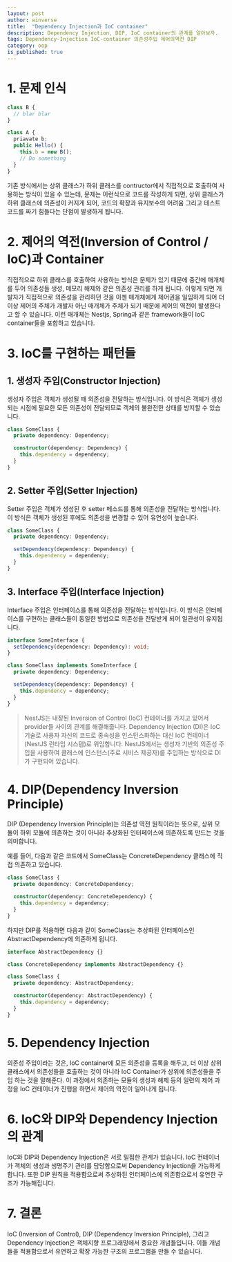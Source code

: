 ```yaml
---
layout: post
author: winverse
title:  "Dependency Injection과 IoC container"
description: Dependency Injection, DIP, IoC container의 관계를 알아보자.
tags: Dependency-Injection IoC-container 의존성주입 제어의역전 DIP
category: oop
is_published: true
---
```


# 1. 문제 인식
```ts
class B {
  // blar blar
}

class A {
  priavate b;
  public Hello() {
    this.b = new B();
    // Do something
  }
}
```
기존 방식에서는 상위 클래스가 하위 클래스를 contructor에서 직접적으로 호출하여 사용하는 방식이 있을 수 있는데, 문제는 이런식으로 코드를 작성하게 되면,
상위 클래스가 하위 클래스에 의존성이 커지게 되어, 코드의 확장과 유지보수의 어려움 그리고 테스트 코드를 짜기 힘들다는 단점이 발생하게 됩니다.

# 2. 제어의 역전(Inversion of Control / IoC)과 Container
직접적으로 하위 클래스를 호출하여 사용하는 방식은 문제가 있기 때문에 중간에 매개체를 두어 의존성들 생성, 메모리 해제와 같은 의존성 관리를 하게 됩니다. 이렇게 되면 개발자가 직접적으로 의존성을 관리하던 것을 이젠 매개체에게 제어권을 일임하게 되어 더 이상 제어의 주체가 개발자 아닌 매개체가 주체가 되기 때문에 제어의 역전이 발생한다고 할 수 있습니다. 이런 매개체는 Nestjs, Spring과 같은 framework들이 IoC container들을 포함하고 있습니다.

# 3. IoC를 구현하는 패턴들
## 1. 생성자 주입(Constructor Injection)
생성자 주입은 객체가 생성될 때 의존성을 전달하는 방식입니다. 이 방식은 객체가 생성되는 시점에 필요한 모든 의존성이 전달되므로 객체의 불완전한 상태를 방지할 수 있습니다.

```ts
class SomeClass {
  private dependency: Dependency;

  constructor(dependency: Dependency) {
    this.dependency = dependency;
  }
}
```

## 2. Setter 주입(Setter Injection)
Setter 주입은 객체가 생성된 후 setter 메소드를 통해 의존성을 전달하는 방식입니다. 이 방식은 객체가 생성된 후에도 의존성을 변경할 수 있어 유연성이 높습니다.

```ts
class SomeClass {
  private dependency: Dependency;

  setDependency(dependency: Dependency) {
    this.dependency = dependency;
  }
}
```

## 3. Interface 주입(Interface Injection)
Interface 주입은 인터페이스를 통해 의존성을 전달하는 방식입니다. 이 방식은 인터페이스를 구현하는 클래스들이 동일한 방법으로 의존성을 전달받게 되어 일관성이 유지됩니다. 

```ts
interface SomeInterface {
  setDependency(dependency: Dependency): void;
}

class SomeClass implements SomeInterface {
  private dependency: Dependency;

  setDependency(dependency: Dependency) {
    this.dependency = dependency;
  }
}
```

> NestJS는 내장된 Inversion of Control (IoC) 컨테이너를 가지고 있어서 provider들 사이의 관계를 해결해줍니다. Dependency Injection (DI)은 IoC 기술로 사용자 자신의 코드로 종속성을 인스턴스화하는 대신 IoC 컨테이너(NestJS 런타임 시스템)로 위임합니다. NestJS에서는 생성자 기반의 의존성 주입을 사용하여 클래스에 인스턴스(주로 서비스 제공자)를 주입하는 방식으로 DI가 구현되어 있습니다.

# 4. DIP(Dependency Inversion Principle)
DIP (Dependency Inversion Principle)는 의존성 역전 원칙이라는 뜻으로, 상위 모듈이 하위 모듈에 의존하는 것이 아니라 추상화된 인터페이스에 의존하도록 만드는 것을 의미합니다.

예를 들어, 다음과 같은 코드에서 SomeClass는 ConcreteDependency 클래스에 직접 의존하고 있습니다.
```ts
class SomeClass {
  private dependency: ConcreteDependency;

  constructor(dependency: ConcreteDependency) {
    this.dependency = dependency;
  }
}
```
하지만 DIP를 적용하면 다음과 같이 SomeClass는 추상화된 인터페이스인 AbstractDependency에 의존하게 됩니다.

```ts
interface AbstractDependency {}

class ConcreteDependency implements AbstractDependency {}

class SomeClass {
  private dependency: AbstractDependency;

  constructor(dependency: AbstractDependency) {
    this.dependency = dependency;
  }
}
```

# 5. Dependency Injection
의존성 주입이라는 것은, IoC container에 모든 의존성을 등록을 해두고, 더 이상 상위 클래스에서 의존성들을 호출하는 것이 아니라 IoC Container가 상위에 의존성들을 주입 하는 것을 말해준다. 이 과정에서 의존하는 모듈의 생성과 해제 등의 일련의 제어 과정을 IoC 컨테이너가 진행을 하면서 제어의 역전이 일어나게 됩니다. 

# 6. IoC와 DIP와 Dependency Injection의 관계
IoC와 DIP와 Dependency Injection은 서로 밀접한 관계가 있습니다. IoC 컨테이너가 객체의 생성과 생명주기 관리를 담당함으로써 Dependency Injection을 가능하게 합니다. 또한 DIP 원칙을 적용함으로써 추상화된 인터페이스에 의존함으로서 유연한 구조가 가능해집니다.

# 7. 결론 
IoC (Inversion of Control), DIP (Dependency Inversion Principle), 그리고 Dependency Injection은 객체지향 프로그래밍에서 중요한 개념들입니다. 이들 개념들을 적용함으로서 유연하고 확장 가능한 구조의 프로그램을 만들 수 있습니다.